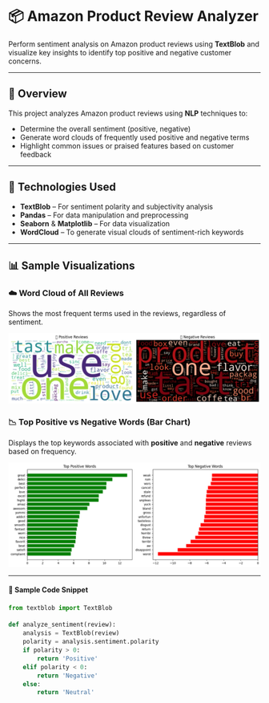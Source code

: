 # 📦 Amazon Product Review Analyzer

Perform sentiment analysis on Amazon product reviews using **TextBlob** and visualize key insights to identify top positive and negative customer concerns.

---

## 🚀 Overview

This project analyzes Amazon product reviews using **NLP** techniques to:
- Determine the overall sentiment (positive, negative)
- Generate word clouds of frequently used positive and negative terms
- Highlight common issues or praised features based on customer feedback

---

## 🧠 Technologies Used

- **TextBlob** – For sentiment polarity and subjectivity analysis
- **Pandas** – For data manipulation and preprocessing
- **Seaborn** & **Matplotlib** – For data visualization
- **WordCloud** – To generate visual clouds of sentiment-rich keywords

---

## 📊 Sample Visualizations

### ☁️ Word Cloud of All Reviews

Shows the most frequent terms used in the reviews, regardless of sentiment.

![Word Cloud](images/1.png)

### 📉 Top Positive vs Negative Words (Bar Chart)

Displays the top keywords associated with **positive** and **negative** reviews based on frequency.

![Bar Chart of Sentiment Words](images/2.png)

---


#### 📌 Sample Code Snippet

```python
from textblob import TextBlob

def analyze_sentiment(review):
    analysis = TextBlob(review)
    polarity = analysis.sentiment.polarity
    if polarity > 0:
        return 'Positive'
    elif polarity < 0:
        return 'Negative'
    else:
        return 'Neutral'

